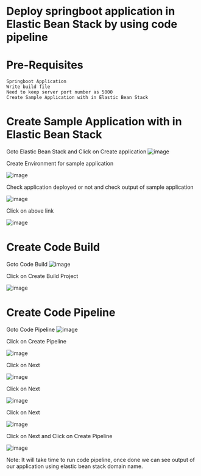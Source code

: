 # Deploy springboot application in Elastic Bean Stack by using code pipeline

# Pre-Requisites
    Springboot Application
    Write build file
    Need to keep server port number as 5000
    Create Sample Application with in Elastic Bean Stack
 # Create Sample Application with in Elastic Bean Stack
   Goto Elastic Bean Stack and Click on Create application
   ![image](https://user-images.githubusercontent.com/58024415/110230760-19581b00-7f39-11eb-8293-9495df1797b3.png)
   
   Create Environment for sample application
   
   ![image](https://user-images.githubusercontent.com/58024415/110230891-26c1d500-7f3a-11eb-877f-9b4ab72bcb14.png)

   Check application deployed or not and check output of sample application
   
   ![image](https://user-images.githubusercontent.com/58024415/110231287-caac8000-7f3c-11eb-94b9-3936f8243821.png)
   
   Click on above link
   
   ![image](https://user-images.githubusercontent.com/58024415/110231295-e9127b80-7f3c-11eb-999b-16780efe53eb.png)
# Create Code Build
  Goto Code Build
  ![image](https://user-images.githubusercontent.com/58024415/110230955-aa7bc180-7f3a-11eb-9877-61cda3283238.png)
  
  Click on Create Build Project
  
  ![image](https://user-images.githubusercontent.com/58024415/110231256-a355b300-7f3c-11eb-98cd-25f4ed904b2d.png)

# Create Code Pipeline
  Goto Code Pipeline
  ![image](https://user-images.githubusercontent.com/58024415/110231324-224aeb80-7f3d-11eb-9764-01f75a46f023.png)
  
  Click on Create Pipeline
  
  ![image](https://user-images.githubusercontent.com/58024415/110231373-75bd3980-7f3d-11eb-9325-b399a8685a08.png)

  Click on Next
  
  ![image](https://user-images.githubusercontent.com/58024415/110231447-c7fe5a80-7f3d-11eb-9bf4-bc76ba293bf9.png)

  Click on Next
  
  ![image](https://user-images.githubusercontent.com/58024415/110231504-1dd30280-7f3e-11eb-921f-4fea3ce49c33.png)

  Click on Next
  
  ![image](https://user-images.githubusercontent.com/58024415/110231527-3d6a2b00-7f3e-11eb-9dcc-7c7609598733.png)
  
  Click on Next and Click on Create Pipeline
  
  ![image](https://user-images.githubusercontent.com/58024415/110231557-6be80600-7f3e-11eb-9d2a-08c632d6f4b8.png)

Note: It will take time to run code pipeline, once done we can see output of our application using elastic bean stack domain name.


